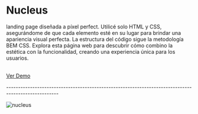 # Nucleus
landing page diseñada a píxel perfect. Utilicé solo HTML y CSS, asegurándome de que cada elemento esté en su lugar para brindar una apariencia visual perfecta. La estructura del código sigue la metodología BEM CSS. Explora esta página web para descubrir cómo combino la estética con la funcionalidad, creando una experiencia única para los usuarios.
<br/>
<br/>
<p><a href="https://graceful-dusk-02c499.netlify.app/">Ver Demo</a></p>
----------------------------------------------------------------------------------------------------

![nucleus](https://github.com/ingMarcosOrtiz/Nucleus/assets/19525887/e003dfe5-4ca8-48a1-8397-7d2ad5d9411f)

